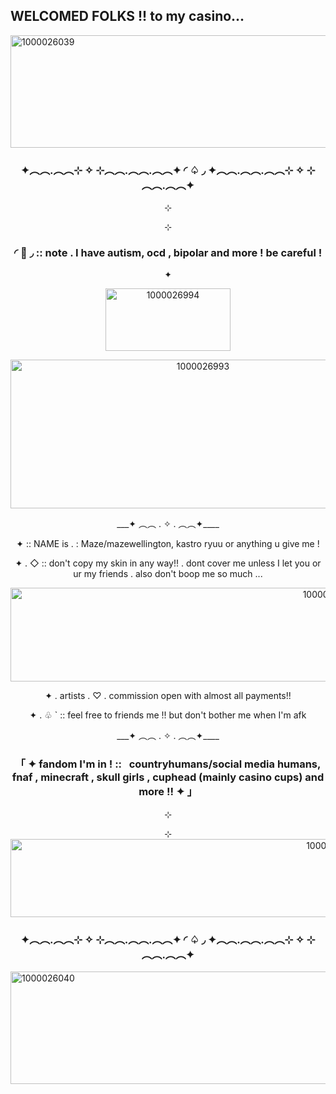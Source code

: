 ## WELCOMED FOLKS !! to my casino... 

<img width="1175" height="180" alt="1000026039" src="https://github.com/user-attachments/assets/f0f75f78-5630-4aa6-a3f0-0b2c66f1016a" />

### <p align="center">✦︵︵.︵︵⊹ ✧ ⊹︵︵.︵︵.︵︵✦ ◜ ♤ ◞ ✦︵︵.︵︵.︵︵⊹ ✧ ⊹︵︵.︵︵✦ 

<p align="center">⊹

<p align="center">⊹

### <p align="center"> ◜ 🎲 ◞ :: note . I have autism, ocd , bipolar and more ! be careful !

<p align="center">✦ 

<p align="center"><img width="200" height="100" alt="1000026994" src="https://github.com/user-attachments/assets/385a7f32-a248-459c-acd7-ff1476a2a563" />

<p align="center"><img width="600" height="238" alt="1000026993" src="https://github.com/user-attachments/assets/49aa5bbb-38bc-4f91-a577-4d2bd86bd3ba" />

<p align="center">___✦ ︵︵ . ✧ . ︵︵✦____

<p align="center">✦ :: NAME is . : Maze/mazewellington, kastro ryuu or anything u give me !

<p align="center">✦ . ◇ :: don't copy my skin in any way!! . dont cover me unless I let you or ur my friends . also don't boop me so much ... 

<p align="center"><img width="1000" height="150" alt="1000026710" src="https://github.com/user-attachments/assets/70aab9b8-23b3-47ea-b0ca-ca1a411bed93" />


<p align="center">✦ .  artists . ♡ . commission open with almost all payments!!

<p align="center">✦ . ♧ `  :: feel free to friends me !! but don't bother me when I'm afk 

<p align="center">___✦ ︵︵ . ✧ . ︵︵✦____


### <p align="center">「 ✦ fandom I'm in ! :: &nbsp; countryhumans/social media humans, fnaf , minecraft , skull girls , cuphead (mainly casino cups) and more !! ✦ 」

<p align="center">⊹

<p align="center">⊹


<img width="1015" height="125" alt="1000026042" src="https://github.com/user-attachments/assets/31f56c13-483b-449c-a7e5-e28645aa2060" />


### <p align="center">✦︵︵.︵︵⊹ ✧ ⊹︵︵.︵︵.︵︵✦ ◜ ♤ ◞ ✦︵︵.︵︵.︵︵⊹ ✧ ⊹︵︵.︵︵✦ 
<img width="1175" height="180" alt="1000026040" src="https://github.com/user-attachments/assets/25cf4e1a-efbe-4116-8706-3177d90972a9" />
